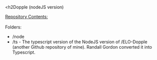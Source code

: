 <h2Dopple (nodeJS version)</h2>

<u>Repository Contents:</u><br>
<br>
Folders:
* /node<br>
* /ts - The typescript version of the NodeJS version of /ELO-Dopple (another Github repository of mine).  Randall Gordon converted it into Typescript.<br>


